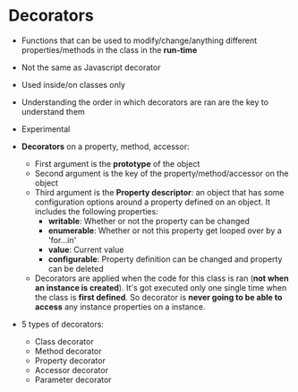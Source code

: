 # Decorators
- Functions that can be used to modify/change/anything different properties/methods in the class in the __run-time__
- Not the same as Javascript decorator
- Used inside/on classes only
- Understanding the order in which decorators are ran are the key to understand them
- Experimental

- __Decorators__ on a property, method, accessor:
  + First argument is the __prototype__ of the object
  + Second argument is the key of the property/method/accessor on the object
  + Third argument is the __Property descriptor__: an object that has  some configuration options around a property defined on an object. It includes the following properties:
    + __writable__: Whether or not the property can be changed
    + __enumerable__: Whether or not this property get looped over by a 'for...in'
    + __value__: Current value
    + __configurable__: Property definition can be changed and property can be deleted
  + Decorators are applied when the code for this class is ran (__not when an instance is created__). It's got executed only one single time when the class is __first defined__. So decorator is __never going to be able to access__ any instance properties on a instance.

- 5 types of decorators:
  + Class decorator
  + Method decorator
  + Property decorator
  + Accessor decorator
  + Parameter decorator

